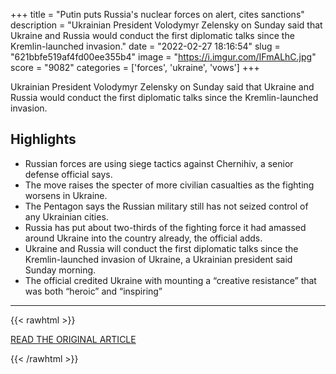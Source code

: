 +++
title = "Putin puts Russia's nuclear forces on alert, cites sanctions"
description = "Ukrainian President Volodymyr Zelensky on Sunday said that Ukraine and Russia would conduct the first diplomatic talks since the Kremlin-launched invasion."
date = "2022-02-27 18:16:54"
slug = "621bbfe519af4fd00ee355b4"
image = "https://i.imgur.com/IFmALhC.jpg"
score = "9082"
categories = ['forces', 'ukraine', 'vows']
+++

Ukrainian President Volodymyr Zelensky on Sunday said that Ukraine and Russia would conduct the first diplomatic talks since the Kremlin-launched invasion.

## Highlights

- Russian forces are using siege tactics against Chernihiv, a senior defense official says.
- The move raises the specter of more civilian casualties as the fighting worsens in Ukraine.
- The Pentagon says the Russian military still has not seized control of any Ukrainian cities.
- Russia has put about two-thirds of the fighting force it had amassed around Ukraine into the country already, the official adds.
- Ukraine and Russia will conduct the first diplomatic talks since the Kremlin-launched invasion of Ukraine, a Ukrainian president said Sunday morning.
- The official credited Ukraine with mounting a “creative resistance” that was both “heroic” and “inspiring”

---

{{< rawhtml >}}
  <p class="article-category">
    <a target="_blank" href="https://www.washingtonpost.com/politics/russia-hits-ukraine-fuel-supplies-airfields-in-new-attacks/2022/02/27/761e5432-9791-11ec-bb31-74fc06c0a3a5_story.html">READ THE ORIGINAL ARTICLE</a>
  </p>
{{< /rawhtml >}}
